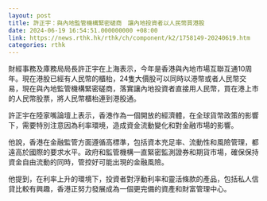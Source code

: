 ```yaml
---
layout: post
title: 許正宇：與內地監管機構緊密磋商　讓內地投資者以人民幣買港股
date: 2024-06-19 16:54:51.000000000 +08:00
link: https://news.rthk.hk/rthk/ch/component/k2/1758149-20240619.htm
categories: rthk
---
```


財經事務及庫務局局長許正宇在上海表示，今年是香港與內地市場互聯互通10周年。現在港股已經有人民幣的櫃枱，24隻大價股可以同時以港幣或者人民幣交易，現在與內地監管機構緊密磋商，落實讓內地投資者直接用人民幣，買在港上市的人民幣股票，將人民幣櫃枱連到港股通。

許正宇在陸家嘴論壇上表示，香港作為一個開放的經濟體，在全球貨幣政策的影響下，需要特別注意因為利率環境，造成資金流動變化和對金融市場的影響。

他說，香港在金融監管方面遵循高標準，包括資本充足率、流動性和風險管理，都遠高於國際的要求水平。政府和監管機構一直緊密監測證券和期貨市場，確保保持資金自由流動的同時，管控好可能出現的金融風險。

他提到，在利率上升的環境下，投資者對浮動利率和靈活條款的產品，包括私人信貸比較有興趣，香港正努力發展成為一個更完備的資產和財富管理中心。
